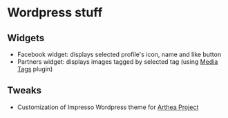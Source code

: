 Wordpress stuff
===============

Widgets
-------
- Facebook widget: displays selected profile's icon, name and like button
- Partners widget: displays images tagged by selected tag (using [Media Tags](http://wordpress.org/extend/plugins/media-tags/) plugin)

Tweaks
---------------
- Customization of Impresso Wordpress theme for [Arthea Project](http://www.arthea.sk/)

